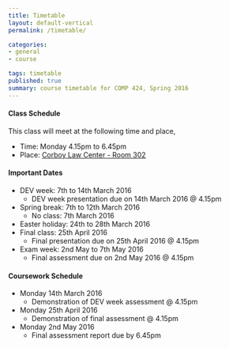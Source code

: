 ```yaml
---
title: Timetable
layout: default-vertical
permalink: /timetable/

categories:
- general
- course

tags: timetable
published: true
summary: course timetable for COMP 424, Spring 2016
---
```


#### Class Schedule

This class will meet at the following time and place,

* Time: Monday 4.15pm to 6.45pm
* Place: [Corboy Law Center - Room 302](http://www.luc.edu/media/lucedu/wtc.pdf)

#### Important Dates

* DEV week: 7th to 14th March 2016
  * DEV week presentation due on 14th March 2016 @ 4.15pm
* Spring break: 7th to 12th March 2016
	* No class: 7th March 2016
* Easter holiday: 24th to 28th March 2016
* Final class: 25th April 2016
  * Final presentation due on 25th April 2016 @ 4.15pm
* Exam week: 2nd May to 7th May 2016
	* Final assessment due on 2nd May 2016 @ 4.15pm

#### Coursework Schedule

* Monday 14th March 2016
  * Demonstration of DEV week assessment @ 4.15pm
* Monday 25th April 2016
  * Demonstration of final assessment @ 4.15pm
* Monday 2nd May 2016
  * Final assessment report due by 6.45pm
